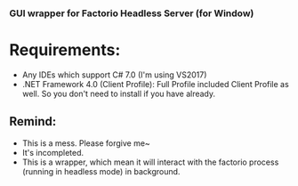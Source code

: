 ### GUI wrapper for Factorio Headless Server (for Window)

# Requirements:
- Any IDEs which support C# 7.0 (I'm using VS2017)
- .NET Framework 4.0 (Client Profile): Full Profile included Client Profile as well. So you don't need to install if you have already.

## Remind:
- This is a mess. Please forgive me~
- It's incompleted.
- This is a wrapper, which mean it will interact with the factorio process (running in headless mode) in background.